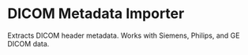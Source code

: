 # DICOM Metadata Importer
Extracts DICOM header metadata. Works with Siemens, Philips, and GE DICOM data.
